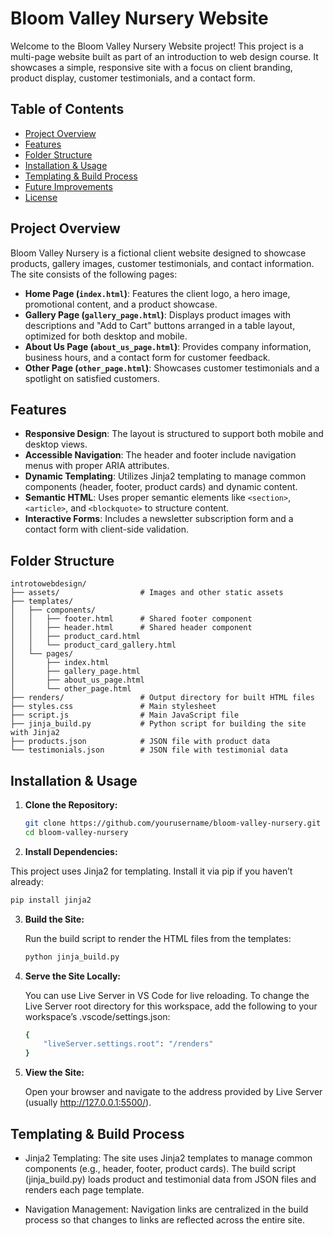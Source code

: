 # Bloom Valley Nursery Website

Welcome to the Bloom Valley Nursery Website project! This project is a multi-page website built as part of an introduction to web design course. It showcases a simple, responsive site with a focus on client branding, product display, customer testimonials, and a contact form.

## Table of Contents

- [Project Overview](#project-overview)
- [Features](#features)
- [Folder Structure](#folder-structure)
- [Installation & Usage](#installation--usage)
- [Templating & Build Process](#templating--build-process)
- [Future Improvements](#future-improvements)
- [License](#license)

## Project Overview

Bloom Valley Nursery is a fictional client website designed to showcase products, gallery images, customer testimonials, and contact information. The site consists of the following pages:

- **Home Page (`index.html`)**: Features the client logo, a hero image, promotional content, and a product showcase.
- **Gallery Page (`gallery_page.html`)**: Displays product images with descriptions and "Add to Cart" buttons arranged in a table layout, optimized for both desktop and mobile.
- **About Us Page (`about_us_page.html`)**: Provides company information, business hours, and a contact form for customer feedback.
- **Other Page (`other_page.html`)**: Showcases customer testimonials and a spotlight on satisfied customers.

## Features

- **Responsive Design**: The layout is structured to support both mobile and desktop views.
- **Accessible Navigation**: The header and footer include navigation menus with proper ARIA attributes.
- **Dynamic Templating**: Utilizes Jinja2 templating to manage common components (header, footer, product cards) and dynamic content.
- **Semantic HTML**: Uses proper semantic elements like `<section>`, `<article>`, and `<blockquote>` to structure content.
- **Interactive Forms**: Includes a newsletter subscription form and a contact form with client-side validation.

## Folder Structure
```plaintext
introtowebdesign/
├── assets/                  # Images and other static assets
├── templates/
│   ├── components/
│   │   ├── footer.html      # Shared footer component
│   │   ├── header.html      # Shared header component
│   │   ├── product_card.html
│   │   └── product_card_gallery.html
│   └── pages/
│       ├── index.html
│       ├── gallery_page.html
│       ├── about_us_page.html
│       └── other_page.html
├── renders/                 # Output directory for built HTML files
├── styles.css               # Main stylesheet
├── script.js                # Main JavaScript file
├── jinja_build.py           # Python script for building the site with Jinja2
├── products.json            # JSON file with product data
└── testimonials.json        # JSON file with testimonial data
```


## Installation & Usage

1. **Clone the Repository:**

   ```bash
   git clone https://github.com/yourusername/bloom-valley-nursery.git
   cd bloom-valley-nursery
   ```

2. **Install Dependencies:**

This project uses Jinja2 for templating. Install it via pip if you haven’t already:
```bash
pip install jinja2
```

3. **Build the Site:**

    Run the build script to render the HTML files from the templates:
    ```bash
    python jinja_build.py
    ```

4. **Serve the Site Locally:**

    You can use Live Server in VS Code for live reloading.
    To change the Live Server root directory for this workspace, add the following to your workspace’s .vscode/settings.json:
    ```bash
    {
        "liveServer.settings.root": "/renders"
    }
    ```
5. **View the Site:**

    Open your browser and navigate to the address provided by Live Server (usually http://127.0.0.1:5500/).

## Templating & Build Process

* Jinja2 Templating:
    The site uses Jinja2 templates to manage common components (e.g., header, footer, product cards). The build script (jinja_build.py) loads product and testimonial data from JSON files and renders each page template.

* Navigation Management:
    Navigation links are centralized in the build process so that changes to links are reflected across the entire site.